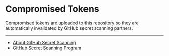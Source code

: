 # Compromised Tokens
Compromised tokens are uploaded to this repository so they are automatically invalidated by GitHub secret scanning partners.

---

- [About GitHub Secret Scanning](https://docs.github.com/en/code-security/secret-scanning/about-secret-scanning)
- [GitHub Secret Scanning Program](https://docs.github.com/en/code-security/secret-scanning/secret-scanning-partner-program)
